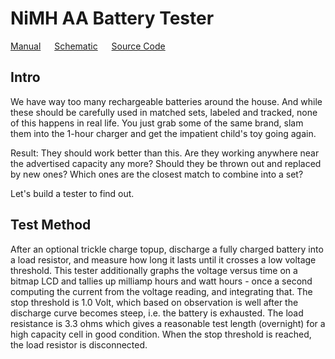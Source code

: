 # NiMH AA Battery Tester
[Manual](doc/manual.md) &emsp; [Schematic](schematic/battery-tester.pdf) &emsp; [Source Code](src/battery-tester.ino)
## Intro
We have way too many rechargeable batteries around the house.  And while these should be carefully used in matched sets, labeled and tracked, none of this happens in real life.  You just grab some of the same brand, slam them into the 1-hour charger and get the impatient child's toy going again.

Result: They should work better than this.  Are they working anywhere near the advertised capacity any more?  Should they be thrown out and replaced by new ones?  Which ones are the closest match to combine into a set?

Let's build a tester to find out.
## Test Method
After an optional trickle charge topup, discharge a fully charged battery into a load resistor, and measure how long it lasts until it crosses a low voltage threshold.  This tester additionally graphs the voltage versus time on a bitmap LCD and tallies up milliamp hours and watt hours - once a second computing the current from the voltage reading, and integrating that.  The stop threshold is 1.0 Volt, which based on observation is well after the discharge curve becomes steep, i.e. the battery is exhausted.  The load resistance is 3.3 ohms which gives a reasonable test length (overnight) for a high capacity cell in good condition.  When the stop threshold is reached, the load resistor is disconnected.
